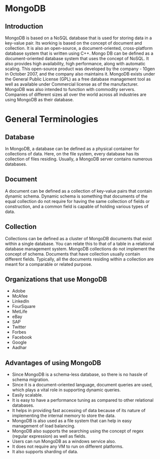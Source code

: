 # MongoDB

## Introduction

MongoDB is based on a NoSQL database that is used for storing data in a key-value pair. Its working is based on the concept of document and collection. It is also an open-source, a document-oriented, cross-platform database system that is written using C++.
Mongo DB can be defined as a document-oriented database system that uses the concept of NoSQL. It also provides high availability, high performance, along with automatic scaling. This open-source product was developed by the company - 10gen in October 2007, and the company also maintains it. MongoDB exists under the General Public License (GPL) as a free database management tool as well as available under Commercial license as of the manufacturer. MongoDB was also intended to function with commodity servers. Companies of different sizes all over the world across all industries are using MongoDB as their database.

# General Terminologies

## Database
In MongoDB, a database can be defined as a physical container for collections of data. Here, on the file system, every database has its collection of files residing. Usually, a MongoDB server contains numerous databases.

## Document
A document can be defined as a collection of key-value pairs that contain dynamic schema. Dynamic schema is something that documents of the equal collection do not require for having the same collection of fields or construction, and a common field is capable of holding various types of data.

## Collection
Collections can be defined as a cluster of MongoDB documents that exist within a single database. You can relate this to that of a table in a relational database management system. MongoDB collections do not implement the concept of schema. Documents that have collection usually contain different fields. Typically, all the documents residing within a collection are meant for a comparable or related purpose.

## Organizations that use MongoDB

- Adobe
- McAfee
- LinkedIn
- FourSquare
- MetLife
- eBay
- SAP
- Twitter
- Forbes
- Facebook
- Google
- Aadhar

## Advantages of using MongoDB

- Since MongoDB is a schema-less database, so there is no hassle of schema migration.
- Since it is a document-oriented language, document queries are used, which plays a vital role in supporting dynamic queries.
- Easily scalable.
- It is easy to have a performance tuning as compared to other relational databases.
- It helps in providing fast accessing of data because of its nature of implementing the internal memory to store the data.
- MongoDB is also used as a file system that can help in easy management of load balancing.
- MongoDB also supports the searching using the concept of regex (regular expression) as well as fields.
- Users can run MongoDB as a windows service also.
- It does not require any VM to run on different platforms.
- It also supports sharding of data.
